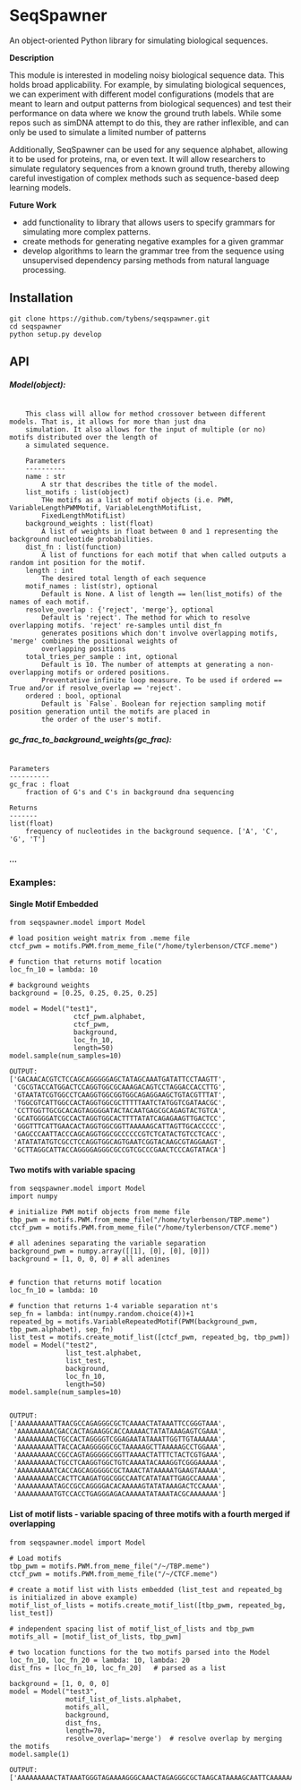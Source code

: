 # SeqSpawner

An object-oriented Python library for simulating biological sequences.

**Description**

This module is interested in modeling noisy biological sequence data.  This holds broad applicability. For example, by simulating biological sequences, we can experiment with different model configurations (models that are meant to learn and output patterns from biological sequences) and test their performance on data where we know the ground truth labels. While some repos such as simDNA attempt to do this, they are rather inflexible, and can only be used to simulate a limited number of patterns

Additionally, SeqSpawner can be used for any sequence alphabet, allowing it to be used for proteins, rna, or even text. It will allow researchers to simulate regulatory sequences from a known ground truth, thereby allowing careful investigation of complex methods such as sequence-based deep learning models.

**Future Work**
- add functionality to library that allows users to specify grammars for simulating more complex patterns.
- create methods for generating negative examples for a given grammar
- develop algorithms to learn the grammar tree from the sequence using unsupervised dependency parsing methods from natural language processing.

## Installation
```
git clone https://github.com/tybens/seqspawner.git
cd seqspawner
python setup.py develop
```
## API
##### Model(object):
``` This class holds all of the parameters and allows for sequence simulation

    This class will allow for method crossover between different models. That is, it allows for more than just dna
    simulation. It also allows for the input of multiple (or no) motifs distributed over the length of
    a simulated sequence.

    Parameters
    ----------
    name : str
        A str that describes the title of the model.
    list_motifs : list(object)
        THe motifs as a list of motif objects (i.e. PWM, VariableLengthPWMMotif, VariableLengthMotifList,
        FixedLengthMotifList)
    background_weights : list(float)
        A list of weights in float between 0 and 1 representing the background nucleotide probabilities.
    dist_fn : list(function)
        A list of functions for each motif that when called outputs a random int position for the motif.
    length : int
        The desired total length of each sequence
    motif_names : list(str), optional
        Default is None. A list of length == len(list_motifs) of the names of each motif.
    resolve_overlap : {'reject', 'merge'}, optional
        Default is 'reject'. The method for which to resolve overlapping motifs. 'reject' re-samples until dist_fn
        generates positions which don't involve overlapping motifs, 'merge' combines the positional weights of
        overlapping positions
    total_tries_per_sample : int, optional
        Default is 10. The number of attempts at generating a non-overlapping motifs or ordered positions.
        Preventative infinite loop measure. To be used if ordered == True and/or if resolve_overlap == 'reject'.
    ordered : bool, optional
        Default is `False`. Boolean for rejection sampling motif position generation until the motifs are placed in
        the order of the user's motif.
```
##### gc_frac_to_background_weights(gc_frac):
```Converts gc_frac to a list of weights

Parameters
----------
gc_frac : float
    fraction of G's and C's in background dna sequencing

Returns
-------
list(float)
    frequency of nucleotides in the background sequence. ['A', 'C', 'G', 'T']
```
##### ...
    
### Examples:
#### Single Motif Embedded
```from seqspawner import motifs
from seqspawner.model import Model

# load position weight matrix from .meme file
ctcf_pwm = motifs.PWM.from_meme_file("/home/tylerbenson/CTCF.meme")

# function that returns motif location
loc_fn_10 = lambda: 10

# background weights
background = [0.25, 0.25, 0.25, 0.25]

model = Model("test1",
                ctcf_pwm.alphabet,
                ctcf_pwm,
                background,
                loc_fn_10,
                length=50)
model.sample(num_samples=10)

OUTPUT:
['GACAACACGTCTCCAGCAGGGGGAGCTATAGCAAATGATATTCCTAAGTT',
 'CGCGTACCATGGACTCCAGGTGGCGCAAAGACAGTCCTAGGACCACCTTG',
 'GTAATATCGTGGCCTCAAGGTGGCGGTGGCAGAGGAAGCTGTACGTTTAT',
 'TGGCGTCATTGGCCACTAGGTGGCGCTTTTTAATCTATGGTCGATAACGC',
 'CCTTGGTTGCGCACAGTAGGGGATACTACAATGAGCGCAGAGTACTGTCA',
 'GCATGGGGATCGCCACTAGGTGGCACTTTTATATCAGAGAAGTTGACTCC',
 'GGGTTTCATTGAACACTAGGTGGCGGTTAAAAAGCATTAGTTGCACCCCC',
 'GAGCCCAATTACCCAGCAGGTGGCGCCCCCCGTCTCATACTGTCCTCACC',
 'ATATATATGTCGCCTCCAGGTGGCAGTGAATCGGTACAAGCGTAGGAAGT',
 'GCTTAGGCATTACCAGGGGAGGGCGCCGTCGCCCGAACTCCCAGTATACA']
```
#### Two motifs with variable spacing
```from seqspawner import motifs
from seqspawner.model import Model
import numpy

# initialize PWM motif objects from meme file
tbp_pwm = motifs.PWM.from_meme_file("/home/tylerbenson/TBP.meme")
ctcf_pwm = motifs.PWM.from_meme_file("/home/tylerbenson/CTCF.meme")

# all adenines separating the variable separation
background_pwm = numpy.array([[1], [0], [0], [0]])
background = [1, 0, 0, 0] # all adenines


# function that returns motif location
loc_fn_10 = lambda: 10

# function that returns 1-4 variable separation nt's
sep_fn = lambda: int(numpy.random.choice(4))+1
repeated_bg = motifs.VariableRepeatedMotif(PWM(background_pwm, tbp_pwm.alphabet), sep_fn)
list_test = motifs.create_motif_list([ctcf_pwm, repeated_bg, tbp_pwm])
model = Model("test2",
              list_test.alphabet,
              list_test,
              background,
              loc_fn_10,
              length=50)
model.sample(num_samples=10)


OUTPUT:
['AAAAAAAAATTAACGCCAGAGGGCGCTCAAAACTATAAATTCCGGGTAAA',
 'AAAAAAAAACGACCACTAGAAGGCACCAAAAACTATATAAAGAGTCGAAA',
 'AAAAAAAAACTGCCACTAGGGGTCGGAGAATATAAATTGGTTGTAAAAAA',
 'AAAAAAAAATTACCACAAGGGGGCGCTAAAAAGCTTAAAAAGCCTGGAAA',
 'AAAAAAAAACCGCCAGTAGGGGGCGGTTAAAACTATTTCTACTCGTGAAA',
 'AAAAAAAAACTGCCTCAAGGTGGCTGTCAAAATACAAAGGTCGGGAAAAA',
 'AAAAAAAAATCACCAGCAGGGGGCGCTAAACTATAAAAATGAAGTAAAAA',
 'AAAAAAAAACCACTTCAAGATGGCGGCCAATCATATAATTGAGCCAAAAA',
 'AAAAAAAAATAGCCGCCAGGGGACACAAAAAGTATATAAAGACTCCAAAA',
 'AAAAAAAAATGTCCACCTGAGGGAGACAAAAATATAAATACGCAAAAAAA']
```
#### List of motif lists - variable spacing of three motifs with a fourth merged if overlapping
```from seqspawner import motifs
from seqspawner.model import Model

# Load motifs
tbp_pwm = motifs.PWM.from_meme_file("/~/TBP.meme")
ctcf_pwm = motifs.PWM.from_meme_file("/~/CTCF.meme")

# create a motif list with lists embedded (list_test and repeated_bg is initialized in above example)
motif_list_of_lists = motifs.create_motif_list([tbp_pwm, repeated_bg, list_test])  

# independent spacing list of motif_list_of_lists and tbp_pwm
motifs_all = [motif_list_of_lists, tbp_pwm]  

# two location functions for the two motifs parsed into the Model
loc_fn_10, loc_fn_20 = lambda: 10, lambda: 20          
dist_fns = [loc_fn_10, loc_fn_20]   # parsed as a list

background = [1, 0, 0, 0]
model = Model("test3", 
              motif_list_of_lists.alphabet,
              motifs_all,
              background,
              dist_fns,
              length=70,
              resolve_overlap='merge')  # resolve overlap by merging the motifs
model.sample(1)

OUTPUT:
['AAAAAAAAACTATAAATGGGTAGAAAAGGGCAAACTAGAGGGCGCTAAGCATAAAAGCAATTCAAAAAAA']
```
